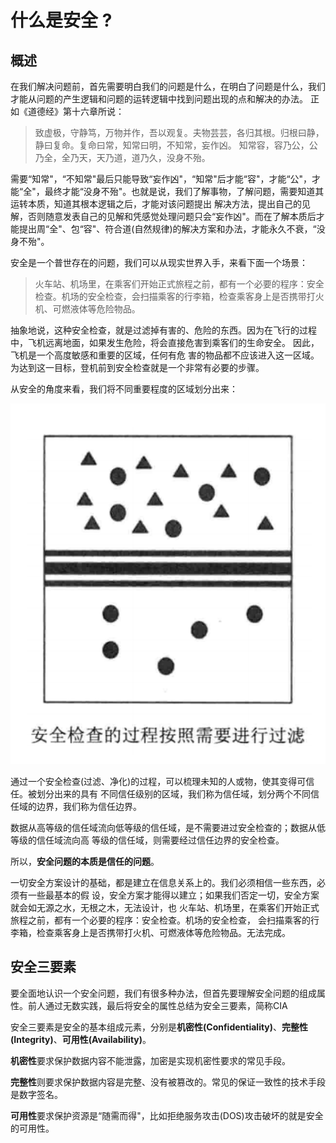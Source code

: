 # 什么是安全 ?
## 概述
在我们解决问题前，⾸先需要明⽩我们的问题是什么，在明⽩了问题是什么，我们才能从问题的产⽣逻辑和问题的运转逻辑中找到问题出现的点和解决的办法。
正如《道德经》第⼗六章所说：

> 致虚极，守静笃，万物并作，吾以观复。夫物芸芸，各归其根。归根⽈静，静⽈复命。复命⽈常，知常⽈明，不知常，妄作凶。
> 知常容，容乃公，公乃全，全乃天，天乃道，道乃久，没身不殆。


需要“知常"，“不知常"最后只能导致“妄作凶"，“知常"后才能“容"，才能“公"，才能“全"，最终才能“没身不殆"。也就是说，我们了解事物，了解问题，需要知道其运转本质，知道其根本逻辑之后，才能对该问题提出
解决方法，提出自己的⻅解，否则随意发表自己的⻅解和凭感觉处理问题只会“妄作凶"。⽽在了解本质后才能提出周“全"、包“容"、符合道(⾃然规律)的解决方案和办法，才能永久不衰，“没身不殆"。

安全是⼀个普世存在的问题，我们可以从现实世界⼊手，来看下面⼀个场景：

> ⽕⻋站、机场里，在乘客们开始正式旅程之前，都有⼀个必要的程序：安全检查。机场的安全检查，会扫描乘客的⾏李箱，检查乘客身上是否携带打⽕机、可燃液体等危险物品。

抽象地说，这种安全检查，就是过滤掉有害的、危险的东⻄。因为在⻜⾏的过程中，⻜机远离地⾯，如果发⽣危险，将会直接危害到乘客们的⽣命安全。
因此，⻜机是⼀个⾼度敏感和重要的区域，任何有危 害的物品都不应该进⼊这⼀区域。为达到这⼀⽬标，登机前到安全检查就是⼀个⾮常有必要的步骤。

从安全的⻆度来看，我们将不同重要程度的区域划分出来：

![img.png](img/1.png)

通过⼀个安全检查(过滤、净化)的过程，可以梳理未知的⼈或物，使其变得可信任。被划分出来的具有
不同信任级别的区域，我们称为信任域，划分两个不同信任域的边界，我们称为信任边界。

数据从⾼等级的信任域流向低等级的信任域，是不需要进过安全检查的；数据从低等级的信任域流向⾼
等级的信任域，则需要经过信任边界的安全检查。

所以，**安全问题的本质是信任的问题**。

⼀切安全⽅案设计的基础，都是建⽴在信息关系上的。我们必须相信⼀些东⻄，必须有⼀些最基本的假
设，安全⽅案才能得以建⽴；如果我们否定⼀切，安全⽅案就会如⽆源之⽔，⽆根之⽊，⽆法设计，也
⽕⻋站、机场里，在乘客们开始正式旅程之前，都有⼀个必要的程序：安全检查。机场的安全检查，
会扫描乘客的⾏李箱，检查乘客身上是否携带打⽕机、可燃液体等危险物品。⽆法完成。

## 安全三要素
要全⾯地认识⼀个安全问题，我们有很多种办法，但⾸先要理解安全问题的组成属性。前⼈通过⽆数实践，最后将安全的属性总结为安全三要素，简称CIA

安全三要素是安全的基本组成元素，分别是**机密性(Confidentiality)**、**完整性(Integrity)**、**可⽤性(Availability)**。

**机密性**要求保护数据内容不能泄露，加密是实现机密性要求的常⻅⼿段。

**完整性**则要求保护数据内容是完整、没有被篡改的。常⻅的保证⼀致性的技术⼿段是数字签名。

**可⽤性**要求保护资源是“随需⽽得"，⽐如拒绝服务攻击(DOS)攻击破坏的就是安全的可⽤性。

